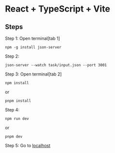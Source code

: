# React + TypeScript + Vite

## Steps

Step 1: Open terminal[tab 1]

```
npm -g install json-server
```

Step 2:

```
json-server --watch task/input.json --port 3001
```

Step 3: Open terminal[tab 2]

```
npm install
```

or

```
pnpm install
```

Step 4:

```
npm run dev
```

or

```
pnpm dev
```

Step 5: Go to [localhost](http://localhost:3000/)
